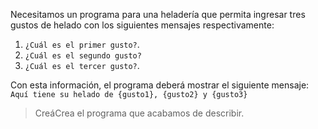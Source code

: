 Necesitamos un programa para una heladería que permita ingresar tres gustos de helado con los siguientes mensajes respectivamente:

 1. `¿Cuál es el primer gusto?`.
 1. `¿Cuál es el segundo gusto?`
 1. `¿Cuál es el tercer gusto?`.

Con esta información, el programa deberá mostrar el siguiente mensaje: `Aquí tiene su helado de {gusto1}, {gusto2} y {gusto3}`

> <span class="mu-i18n es-ar">Creá</span><span class="mu-i18n es">Crea</span> el programa que acabamos de describir.

<style>
  .mu-browser {
    display: none;
  }
</style>